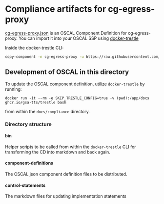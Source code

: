 # Compliance artifacts for cg-egress-proxy

[cg-egress-proxy.json](./cg-egress-proxy.json) is an OSCAL Component Definition for cg-egress-proxy. You can import it
into your OSCAL SSP using [docker-trestle](https://github.com/GSA-TTS/docker-trestle)

Inside the docker-trestle CLI:

```bash
copy-component -n cg-egress-proxy -u https://raw.githubusercontent.com/GSA-TTS/cg-egress-proxy/refs/heads/main/docs/compliance/component-definitions/cg-egress-proxy/component-definition.json
```

## Development of OSCAL in this directory

To update the OSCAL component definition, utilize `docker-trestle` by running:

`docker run -it --rm -e SKIP_TRESTLE_CONFIG=true -v (pwd):/app/docs ghcr.io/gsa-tts/trestle bash`

from within the `docs/compliance` directory.

### Directory structure

#### bin

Helper scripts to be called from within the `docker-trestle` CLI for transforming the CD into markdown and back again.

#### component-definitions

The OSCAL json component definition files to be distributed.

#### control-statements

The markdown files for updating implementation statements
